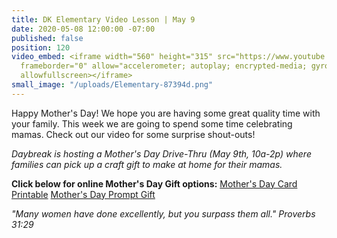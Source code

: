 ```yaml
---
title: DK Elementary Video Lesson | May 9
date: 2020-05-08 12:00:00 -07:00
published: false
position: 120
video_embed: <iframe width="560" height="315" src="https://www.youtube.com/embed/YElEvXcV5aw"
  frameborder="0" allow="accelerometer; autoplay; encrypted-media; gyroscope; picture-in-picture"
  allowfullscreen></iframe>
small_image: "/uploads/Elementary-87394d.png"
---
```


Happy Mother's Day! We hope you are having some great quality time with your family. This week we are going to spend some time celebrating mamas. Check out our video for some surprise shout-outs!

*Daybreak is hosting a Mother's Day Drive-Thru (May 9th, 10a-2p) where families can pick up a craft gift to make at home for their mamas.*

**Click below for online Mother's Day Gift options:**
[Mother's Day Card Printable](https://drive.google.com/file/d/1iVRZ0DugbSrSowEsRjLsq6TRZ_6aYqCy/view?usp=sharing)
[Mother's Day Prompt Gift](https://drive.google.com/file/d/1U5SpHZh4Yo46prxpypezdXmR8msKUsbQ/view?usp=sharing)

*"Many women have done excellently, but you surpass them all." Proverbs 31:29*